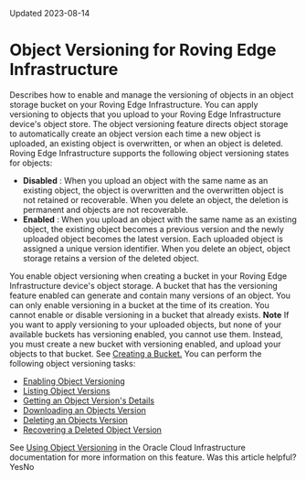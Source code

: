 Updated 2023-08-14
# Object Versioning for Roving Edge Infrastructure
Describes how to enable and manage the versioning of objects in an object storage bucket on your Roving Edge Infrastructure.
You can apply versioning to objects that you upload to your Roving Edge Infrastructure device's object store. The object versioning feature directs object storage to automatically create an object version each time a new object is uploaded, an existing object is overwritten, or when an object is deleted. Roving Edge Infrastructure supports the following object versioning states for objects:
  * **Disabled** : When you upload an object with the same name as an existing object, the object is overwritten and the overwritten object is not retained or recoverable. When you delete an object, the deletion is permanent and objects are not recoverable.
  * **Enabled** : When you upload an object with the same name as an existing object, the existing object becomes a previous version and the newly uploaded object becomes the latest version. Each uploaded object is assigned a unique version identifier. When you delete an object, object storage retains a version of the deleted object.


You enable object versioning when creating a bucket in your Roving Edge Infrastructure device's object storage. A bucket that has the versioning feature enabled can generate and contain many versions of an object. You can only enable versioning in a bucket at the time of its creation. You cannot enable or disable versioning in a bucket that already exists.
**Note**
If you want to apply versioning to your uploaded objects, but none of your available buckets has versioning enabled, you cannot use them. Instead, you must create a new bucket with versioning enabled, and upload your objects to that bucket. See [Creating a Bucket.](https://docs.oracle.com/en-us/iaas/Content/Rover/Object_Storage/Bucket/create_bucket.htm#top "Describes how to create a object storage bucket on your Roving Edge Infrastructure devices.")
You can perform the following object versioning tasks:
  * [Enabling Object Versioning](https://docs.oracle.com/en-us/iaas/Content/Rover/Object_Storage/Object/enabling-object_versions.htm#top "Describes how to enable versioning of objects when creating an object storage bucket.")
  * [Listing Object Versions](https://docs.oracle.com/en-us/iaas/Content/Rover/Object_Storage/Object/list-object-versions.htm#top "Describes how to list the versions of an object in an object storage bucket on your Roving Edge Infrastructure device.")
  * [Getting an Object Version's Details](https://docs.oracle.com/en-us/iaas/Content/Rover/Object_Storage/Object/get-object-versions.htm#top "Describes how to get the details for a particular version of an object in an object storage bucket on your Roving Edge Infrastructure device.")
  * [Downloading an Objects Version](https://docs.oracle.com/en-us/iaas/Content/Rover/Object_Storage/Object/download-object-versions.htm#top "Describes how to download a particular version of an object in an object storage bucket on your Roving Edge Infrastructure device.")
  * [Deleting an Objects Version](https://docs.oracle.com/en-us/iaas/Content/Rover/Object_Storage/Object/delete-object-versions.htm#top "Describes how to delete a particular version of an object in an object storage bucket on your Roving Edge Infrastructure device.")
  * [Recovering a Deleted Object Version](https://docs.oracle.com/en-us/iaas/Content/Rover/Object_Storage/Object/recover-object-version.htm#top "Describes how to recover a deleted object version contained within an object storage bucket on your Roving Edge Infrastructure devices.")


See [Using Object Versioning](https://docs.oracle.com/iaas/Content/Object/Tasks/usingversioning.htm) in the Oracle Cloud Infrastructure documentation for more information on this feature.
Was this article helpful?
YesNo

